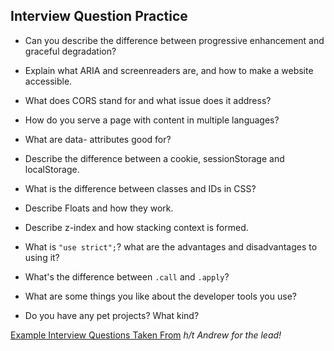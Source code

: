 ## Interview Question Practice

- Can you describe the difference between progressive enhancement and graceful degradation?

- Explain what ARIA and screenreaders are, and how to make a website accessible.

- What does CORS stand for and what issue does it address?

- How do you serve a page with content in multiple languages?

- What are data- attributes good for?

- Describe the difference between a cookie, sessionStorage and localStorage.

- What is the difference between classes and IDs in CSS?

- Describe Floats and how they work.

- Describe z-index and how stacking context is formed.

- What is `"use strict";`? what are the advantages and disadvantages to using it?

- What's the difference between `.call` and `.apply`?

- What are some things you like about the developer tools you use?

- Do you have any pet projects? What kind?


[Example Interview Questions Taken From](https://github.com/h5bp/Front-end-Developer-Interview-Questions)
_h/t Andrew for the lead!_
